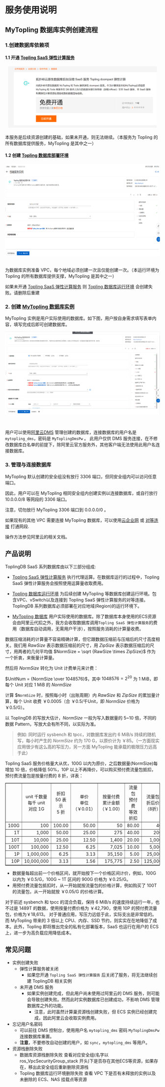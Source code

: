 # 服务使用说明

## MyTopling 数据库实例创建流程

### 1.创建数据库依赖项
#### 1.1 开通 [Topling SaaS 弹性计算服务](https://market.aliyun.com/products/56024006/cmgj00064106.html)
<div align="center" >
<img src="img/api-image.png" height="200"/>
</div>
<br />
本服务是后续资源创建的基础，如果未开通，则无法继续。（本服务为 Topling 的所有数据库提供服务，MyTopling 是其中之一）

#### 1.2 创建 [Topling 数据库部署环境](https://computenest.console.aliyun.com/service/instance/create/cn-hangzhou?type=user&ServiceId=service-cb1b7a70ed544bbcaa75)

<div align="center" >
<img src="img/topling-db-env.png" height="300"/>
</div>
<br />

为数据库实例准备 VPC，每个地域必须创建一次且仅能创建一次。（本运行环境为 Topling 的所有数据库提供支撑，MyTopling 是其中之一）

如果未开通 [Topling SaaS 弹性计算服务](https://market.aliyun.com/products/56024006/cmgj00064106.html) 则 [Topling 数据库运行环境](https://computenest.console.aliyun.com/service/instance/create/cn-hangzhou?type=user&ServiceId=service-cb1b7a70ed544bbcaa75)
会创建失败。请删除后重建


### 2. 创建 [MyTopling 数据库实例](https://computenest.console.aliyun.com/service/instance/create/cn-hangzhou?type=user&ServiceId=service-7e82cdf7c86f4d2f906e)

MyTopling 实例是用户实际使用的数据库。如下图，用户按自身需求填写表单内容，填写完成后即可创建数据库。
<br />

![](./img/mytopling-img.png)

<br />

用户可以使用[阿里云DMS](https://dms.aliyun.com/) 管理创建的数据库，连接数据库的用户名是 `mytopling_dms`，密码是 `MyToplingDmsPw` 。
此用户仅供 DMS 服务连接，在不修改数据库白名单的前提下，除阿里云官方服务外，其他客户端无法使用此用户名连接数据库。



### 3. 管理与连接数据库

MyTopling 默认创建的安全组没有放行 3306 端口，但同安全组内可以访问任意端口。

因此，用户可以在 MyTopling 相同安全组内创建实例以连接数据库，或自行放行 10.0.0.0/8 等网段的 3306 端口。

注意，切勿放行 MyTopling 3306 端口到 0.0.0.0/0 。

如果现有的其他 VPC 需要连接 MyTopling 数据库，可以使用[云企业网](https://cen.console.aliyun.com/cen/list) 或 [对等连接](https://vpc.console.aliyun.com/vpcpeer) 打通网段.

操作方法参见阿里云的相关文档。

## 产品说明

ToplingDB SaaS 系列数据库由以下三部分组成:
* [Topling SaaS 弹性计算服务](https://market.aliyun.com/products/56024006/cmgj00064106.html) 执行代理运算。在数据库运行的过程中，Topling SaaS 弹性计算服务会按照使用运算量收取费用。

* [Topling 数据库运行环境](https://computenest.console.aliyun.com/service/instance/create/cn-hangzhou?type=user&ServiceId=service-cb1b7a70ed544bbcaa75)
为后续创建 MyTopling 等数据库创建运行环境。包含VPC、vSwitch以及连接到 Topling SaaS 弹性计算服务的对等连接。ToplingDB 系列数据库必须部署在对应地域(Region)的运行环境下。

* [MyTopling 数据库](https://computenest.console.aliyun.com/service/instance/create/cn-hangzhou?type=user&ServiceId=service-7e82cdf7c86f4d2f906e)
用户实际使用的数据库。除了数据库本身使用的ECS资源会由阿里云代扣之外，我方会收取数据库调用`Topling SaaS 弹性计算服务`的费用（数据库自动调用，无需用户干涉），按照服务消耗的计算量收费。

数据压缩消耗的计算量不容易精确计算，但它跟数据压缩前与压缩后的尺寸高度相关。我们用 $`RawSize`$ 表示数据压缩前的尺寸，用 $`ZipSize`$ 表示数据压缩后的尺寸，用两者的几何平均值 $`NormSize = \sqrt {RawSize \times ZipSize}`$ 作为一个折衷，来衡量计算量。

然后将 $`NormSize`$ 转化为 Unit 计费单元来计费：

$`UnitNum = {NormSize \over 1048576}`$，其中 $`1048576 = 2^{20}`$ 为 1 MiB，即每个 Unit 对应 1 MiB 的 $`NormSize`$

计算 $`NormSize` 时，按照每小时（出账周期）内 $`RawSize`$ 和 $`ZipSize`$ 的累加量计算，每个 Unit 收费 ￥0.0005（合 ￥0.5/千Unit，即 $`NormSize`$ 价格为 ￥0.5/G）。

以 ToplingDB 的写放大估计，$`NormSize`$ 一般为写入数据量的 5~10 倍，不同的数据 Pattern，写放大会有所不同，以实际为准。

> 例如: 同时运行 sysbench 和 tpcc，对数据库发出约 6 MiB/s 持续的随机写，每小时产生的 $`NormSize`$ 约为 170 G，以原价计为 ￥85。（一方面现实应用很少有这么高的写压力，另一方面 MyTopling 能承载的极限压力远高于此）

Topling SaaS 服务价格量大从优，100G 以内为原价，之后数据量(NormSize)每增加 10 倍，价格降低 50%，10P 以上不再降价，可以购买预付费流量包抵扣，预付费流量包是按量付费的 8 折，详表：
<table border=1>
<tbody align=right>
<tr align=middle>
<td></td>
<td>unit 千数量<br>
每千 unit<br>
对应 1G</td>
<td>折扣<br>
50 表示<br>
5 折</td>
<td>单价<br>
单位<br>
（￥0.01）</td>
<td>按量付费<br>
累计金额<br>
（￥1.00）</td>
<td>流量包<br>
预付费<br>
等效折扣</td>
<td>流量包<br>
折后价<br>
（8折）</td>
</tr>
<tr>
<td>100G</td>
<td>100</td>
<td>100.00</td>
<td>50.00</td>
<td>50</td>
<td>80.00</td>
<td>40</td>
</tr>
<tr>
<td>1T</td>
<td>1,000</td>
<td>50.00</td>
<td>25.00</td>
<td>275</td>
<td>40.00</td>
<td>200</td>
</tr>
<tr>
<td>10T</td>
<td>10,000</td>
<td>25.00</td>
<td>12.50</td>
<td>1,400</td>
<td>20.00</td>
<td>1,000</td>
</tr>
<tr>
<td>100T</td>
<td>100,000</td>
<td>12.50</td>
<td>6.25</td>
<td>7,025</td>
<td>10.00</td>
<td>5,000</td>
</tr>
<tr>
<td>1P</td>
<td>1,000,000</td>
<td>6.25</td>
<td>3.13</td>
<td>35,150</td>
<td>5.00</td>
<td>25,000</td>
</tr>
<tr>
<td>10P</td>
<td>10,000,000</td>
<td>3.13</td>
<td>1.56</td>
<td>175,775</td>
<td>2.50</td>
<td>125,000</td>
</tr>
</tbody>
</table>

* 数据量每超出前一个价格区间，就开始按下一个价格区间计价，例如，100G 以内为 ￥0.5/G，100G \~ 1T 区间的 900G 价格为 ￥0.25/G。
* 用预付费流量包抵扣时，从一开始就按流量包的价格计算，例如购买了 100T 的流量包，从一开始就按 ￥0.05/G 的价格计算。

对于前述 sysbench 和 tpcc 的混合负载，保持 6 MiB/s 的速度持续运行一年，也不过是 1489T 的数据，使用按量付费价格为 ￥42,790，使用 10P 的预付费流量包，价格为￥18,613。
对于普通应用，写压力远低于此，实际支出是非常低的。而 MyTopling 带来的 3 倍以上 CPU、内存、SSD 节约，则实实在在地降低了成本。此外，Topling 即将推出完全的私有化部署版本，SaaS 也运行在用户的 ECS 上，进一步为高负载应用降低成本。

## 常见问题

* 实例创建失败
  - 弹性计算服务被关闭
    - 如果您开通 `Topling SaaS 弹性计算服务` 后关闭了服务，将无法继续创建 ToplingDB 相关实例
  - 未开通 DMS 服务
    - 如果实例创建完成，但此用户尚未使用过阿里云的 DMS 服务，则可能会导致创建失败。然而此时实例数据库已创建成功，不影响 DMS 管理数据库之外的功能。
      - 注意，此时虽然计算巢资源栈创建失败，但 ECS 实例已经创建完成，因此阿里云会收取实例费用。
* 忘记用户名密码
  - 可以前往 DMS 控制台，使用用户名 `mytopling_dms` 密码 `MyToplingDmsPw` 连接数据库重置。
  - **注意**，不要修改自动创建的用户，如 `sync`，`mytopling_dms` 等用户。
* 资源栈删除失败
  - 数据库资源栈删除失败
  查看对应安全组(名字以 ros_VpcSecurityGroup_stack 开头)下是否存在其他ECS等资源，如果存在，移出此安全组后重新删除资源栈
  - Topling 数据库运行环境删除失败
    查看 VPC 下是否有未释放的实例以及未删除的 ECS、NAS 挂载点等资源



